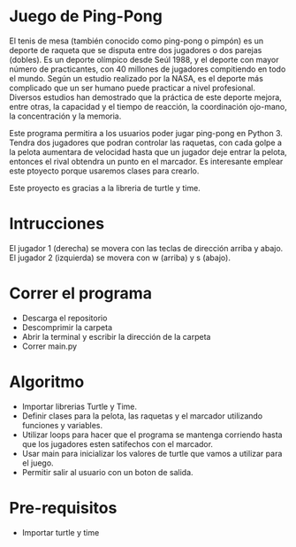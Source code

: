 # Juego de Ping-Pong
El tenis de mesa (también conocido como ping-pong o pimpón) es un deporte de raqueta que se disputa entre dos jugadores o dos parejas (dobles). Es un deporte olímpico desde Seúl 1988, y el deporte con mayor número de practicantes, con 40 millones de jugadores compitiendo en todo el mundo. Según un estudio realizado por la NASA, es el deporte más complicado que un ser humano puede practicar a nivel profesional. Diversos estudios han demostrado que la práctica de este deporte mejora, entre otras, la capacidad y el tiempo de reacción, la coordinación ojo-mano, la concentración y la memoria.

Este programa permitira a los usuarios poder jugar ping-pong en Python 3. Tendra dos jugadores que podran controlar las raquetas, con cada golpe a la pelota aumentara de velocidad hasta que un jugador deje entrar la pelota, entonces el rival obtendra un punto en el marcador. Es interesante emplear este ptoyecto porque usaremos clases para crearlo.

Este proyecto es gracias a la libreria de turtle y time.


# Intrucciones

El jugador 1 (derecha) se movera con las teclas de dirección arriba y abajo.
El jugador 2 (izquierda) se movera con w (arriba) y s (abajo).


# Correr el programa

* Descarga el repositorio
* Descomprimir la carpeta
* Abrir la terminal y escribir la dirección de la carpeta
* Correr main.py

# Algoritmo

* Importar librerias Turtle y Time.
* Definir clases para la pelota, las raquetas y el marcador utilizando funciones y variables.
* Utilizar loops para hacer que el programa se mantenga corriendo hasta que los jugadores esten satifechos con el marcador.
* Usar main para inicializar los valores de turtle que vamos a utilizar para el juego.
* Permitir salir al usuario con un boton de salida.

# Pre-requisitos

* Importar turtle y time
